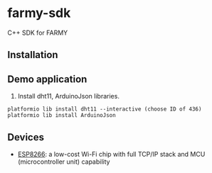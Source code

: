# farmy-sdk
C++ SDK for FARMY

## Installation


## Demo application
1. Install dht11, ArduinoJson libraries.

```
platformio lib install dht11 --interactive (choose ID of 436)
platformio lib install ArduinoJson
```


## Devices
- [ESP8266](https://en.wikipedia.org/wiki/ESP8266): a low-cost Wi-Fi chip with full TCP/IP stack and MCU (microcontroller unit) capability
